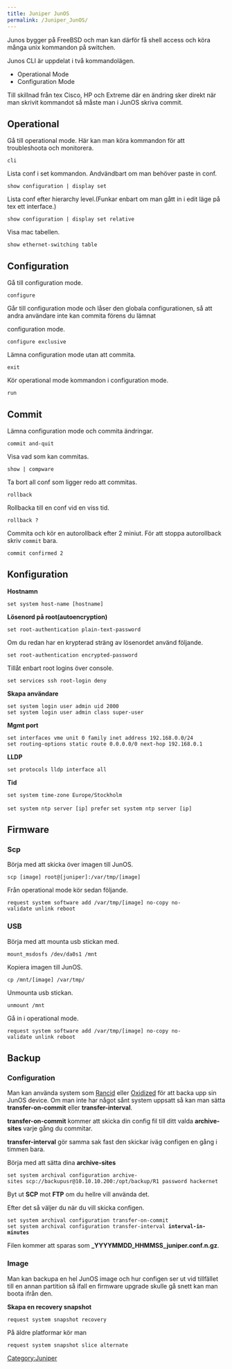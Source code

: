 ```yaml
---
title: Juniper JunOS
permalink: /Juniper_JunOS/
---
```


Junos bygger på FreeBSD och man kan därför få shell access och köra
många unix kommandon på switchen.

Junos CLI är uppdelat i två kommandolägen.

-   Operational Mode
-   Configuration Mode

Till skillnad från tex Cisco, HP och Extreme där en ändring sker direkt
när man skrivit kommandot så måste man i JunOS skriva commit.

Operational
-----------

Gå till operational mode. Här kan man köra kommandon för att
troubleshoota och monitorera.

`cli`

Lista conf i set kommandon. Andvändbart om man behöver paste in conf.

`show configuration | display set`

Lista conf efter hierarchy level.(Funkar enbart om man gått in i edit
läge på tex ett interface.)

`show configuration | display set relative`

Visa mac tabellen.

`show ethernet-switching table`

Configuration
-------------

Gå till configuration mode.

`configure `

Går till configuration mode och låser den globala configurationen, så
att andra användare inte kan commita förens du lämnat

configuration mode.

`configure exclusive`

Lämna configuration mode utan att commita.

`exit `

Kör operational mode kommandon i configuration mode.

`run `<operational mode kommando>

Commit
------

Lämna configuration mode och commita ändringar.

`commit and-quit`

Visa vad som kan commitas.

`show | compware`

Ta bort all conf som ligger redo att commitas.

`rollback`

Rollbacka till en conf vid en viss tid.

`rollback ?`

Commita och kör en autorollback efter 2 miniut. För att stoppa
autorollback skriv `commit` bara.

`commit confirmed 2`

Konfiguration
-------------

**Hostnamn**

`set system host-name [hostname]`

**Lösenord på root(autoencryption)**

`set root-authentication plain-text-password`

Om du redan har en krypterad sträng av lösenordet använd följande.

`set root-authentication encrypted-password`

Tillåt enbart root logins över console.

`set services ssh root-login deny`

**Skapa användare**

`set system login user admin uid 2000`
`set system login user admin class super-user`

**Mgmt port**

`set interfaces vme unit 0 family inet address 192.168.0.0/24`
`set routing-options static route 0.0.0.0/0 next-hop 192.168.0.1`

**LLDP**

`set protocols lldp interface all`

**Tid**

`set system time-zone Europe/Stockholm`

`set system ntp server [ip] prefer`
`set system ntp server [ip]`

Firmware
--------

### Scp

Börja med att skicka över imagen till JunOS.

`scp [image] root@[juniper]:/var/tmp/[image]`

Från operational mode kör sedan följande.

`request system software add /var/tmp/[image] no-copy no-validate unlink reboot`

### USB

Börja med att mounta usb stickan med.

`mount_msdosfs /dev/da0s1 /mnt`

Kopiera imagen till JunOS.

`cp /mnt/[image] /var/tmp/`

Unmounta usb stickan.

`unmount /mnt`

Gå in i operational mode.

`request system software add /var/tmp/[image] no-copy no-validate unlink reboot`

Backup
------

### Configuration

Man kan använda system som [Rancid](/Rancid "wikilink") eller
[Oxidized](/Oxidized "wikilink") för att backa upp sin JunOS device. Om
man inte har något sånt system uppsatt så kan man sätta
**transfer-on-commit** eller **transfer-interval**.

**transfer-on-commit** kommer att skicka din config fil till ditt valda
**archive-sites** varje gång du commitar.

**transfer-interval** gör samma sak fast den skickar iväg configen en
gång i timmen bara.

Börja med att sätta dina **archive-sites**

`set system archival configuration archive-sites scp://backupusr@10.10.10.200:/opt/backup/R1 password hackernet`

Byt ut **SCP** mot **FTP** om du hellre vill använda det.

Efter det så väljer du när du vill skicka configen.

`set system archival configuration transfer-on-commit`
`set system archival configuration transfer-interval `**`interval-in-minutes`**

Filen kommer att sparas som
**<router-name>_YYYYMMDD_HHMMSS_juniper.conf.n.gz**.

### Image

Man kan backupa en hel JunOS image och hur configen ser ut vid
tillfället till en annan partition så ifall en firmware upgrade skulle
gå snett kan man boota ifrån den.

**Skapa en recovery snapshot**

`request system snapshot recovery`

På äldre platformar kör man

`request system snapshot slice alternate`

[Category:Juniper](/Category:Juniper "wikilink")